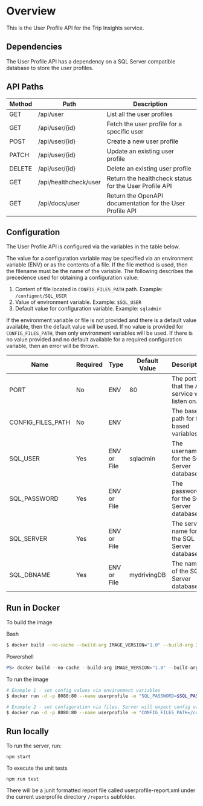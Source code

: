 # Overview

This is the User Profile API for the Trip Insights service.

## Dependencies

The User Profile API has a dependency on a SQL Server compatible database to store the user profiles.

## API Paths

| Method  | Path                   |Description                                                |
|---------|------------------------|-----------------------------------------------------------|
| GET     | /api/user              | List all the user profiles                                |
| GET     | /api/user/{id}         | Fetch the user profile for a specific user                |
| POST    | /api/user/{id}         | Create a new user profile                                 |
| PATCH   | /api/user/{id}         | Update an existing user profile                           |
| DELETE  | /api/user/{id}         | Delete an existing user profile                           |
| GET     | /api/healthcheck/user  | Return the healthcheck status for the User Profile API    |
| GET     | /api/docs/user         | Return the OpenAPI documentation for the User Profile API |


## Configuration

The User Profile API is configured via the variables in the table below.

The value for a configuration variable may be specified via an environment variable (ENV) or as the contents of a file. If the file method is used, then the filename must be the name of the variable. The following describes the precedence used for obtaining a configuration value:

1. Content of file located in `CONFIG_FILES_PATH` path. Example: `/configmnt/SQL_USER`
2. Value of environment variable. Example: `$SQL_USER`
3. Default value for configuration variable. Example: `sqladmin`

If the environment variable or file is not provided and there is a default value available, then the default value will be used. If no value is provided for `CONFIG_FILES_PATH`, then only environment variables will be used. If there is no value provided and no default available for a required configuration variable, then an error will be thrown.

| Name                 | Required | Type        | Default Value | Description                                   |
|----------------------|----------|-------------|---------------|-----------------------------------------------|
| PORT                 | No       |ENV          | 80            | The port that the API service will listen on. |
| CONFIG_FILES_PATH    | No       |ENV          |               | The base path for file based variables.       |
| SQL_USER             | Yes      | ENV or File | sqladmin      | The username for the SQL Server database.     |
| SQL_PASSWORD         | Yes      | ENV or File |               | The password for the SQL Server database.     |
| SQL_SERVER           | Yes      | ENV or File |               | The server name for the SQL Server database.  |
| SQL_DBNAME           | Yes      | ENV or File | mydrivingDB   | The name of the SQL Server database.          |

## Run in Docker

To build the image

Bash
```bash
$ docker build --no-cache --build-arg IMAGE_VERSION="1.0" --build-arg IMAGE_CREATE_DATE="`date -u +"%Y-%m-%dT%H:%M:%SZ"`" --build-arg IMAGE_SOURCE_REVISION="`git rev-parse HEAD`" -f Dockerfile -t "tripinsights/userprofile:1.0" .
```

Powershell
```powershell
PS> docker build --no-cache --build-arg IMAGE_VERSION="1.0" --build-arg IMAGE_CREATE_DATE="$(Get-Date((Get-Date).ToUniversalTime()) -UFormat '%Y-%m-%dT%H:%M:%SZ')" --build-arg IMAGE_SOURCE_REVISION="$(git rev-parse HEAD)" -f Dockerfile -t "tripinsights/userprofile:1.0" .
```

To run the image

```bash
# Example 1 - set config values via environment variables
$ docker run -d -p 8080:80 --name userprofile -e "SQL_PASSWORD=$SQL_PASSWORD" -e "SQL_SERVER=$SQL_SERVER" tripinsights/userprofile:1.0

# Example 2 - set configuration via files. Server will expect config values in files like /configmnt/SQL_USER.
$ docker run -d -p 8080:80 --name userprofile -e "CONFIG_FILES_PATH=/configmnt" -v $HOST_FOLDER:/configmnt tripinsights/userprofile:1.0
```

## Run locally

To run the server, run:

```shell
npm start
```

To execute the unit tests

```shell
npm run test
```

There will be a junit formatted report file called userprofile-report.xml under the current userprofile directory `/reports` subfolder.